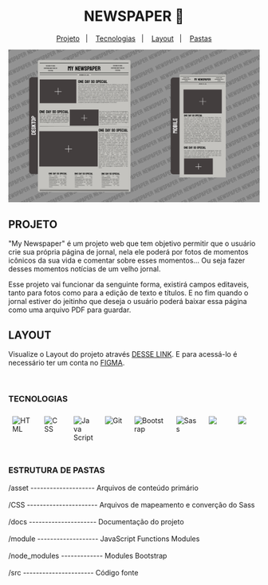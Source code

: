 
<h1 align="center"> NEWSPAPER 📰</h1>


<p align="center">
  <a href="#projeto ">Projeto</a>&nbsp;&nbsp;&nbsp;|&nbsp;&nbsp;&nbsp;
  <a href="#tecnologias">Tecnologias</a>&nbsp;&nbsp;&nbsp;|&nbsp;&nbsp;&nbsp;
  <a href="#layout">Layout</a>&nbsp;&nbsp;&nbsp;|&nbsp;&nbsp;&nbsp;
  <a href="#estrutura-de-pastas">Pastas</a>

  
</p>
<img src="../asset/img/LAYOUTS.png">


## PROJETO
"My Newspaper" é um projeto web que tem objetivo permitir que o usuário crie sua própria página de jornal, nela ele poderá por fotos de momentos icônicos da sua vida e comentar sobre esses momentos... Ou seja fazer desses momentos notícias de um velho jornal.

Esse projeto vai funcionar da senguinte forma, existirá campos editaveis, tanto para fotos como para a edição de texto e títulos. E no fim quando o jornal estiver do jeitinho que deseja o usuário poderá baixar essa página como uma arquivo PDF para guardar.

## LAYOUT


Visualize o Layout do projeto através [DESSE LINK](https://www.figma.com/design/AgSpkOwBb7mrpJM3hIM3Do/My-Newspaper?node-id=4-4&t=qNIk3VV5QUAbMSC1-1). E para acessá-lo é necessário ter um conta no [FIGMA](https://figma.com).

<br>

### TECNOLOGIAS 
<div style="display:flex; gap:8px;">
   <img style="width:50px; margin:8px;" src="https://cdn-icons-png.flaticon.com/128/732/732212.png" alt="HTML">

   <img style="width:50px; margin:8px;" src="https://cdn-icons-png.flaticon.com/128/732/732190.png" alt="CSS">

   <img style="width:50px; margin:8px;" src="https://logospng.org/download/javascript/logo-javascript-1024.png" alt="Java Script">
  
   <img style="width:50px; margin:8px;" src="https://git-scm.com/images/logos/downloads/Git-Icon-1788C.png" alt="Git">

   <img style="width:60px; margin:8px;" src="https://upload.wikimedia.org/wikipedia/commons/thumb/b/b2/Bootstrap_logo.svg/800px-Bootstrap_logo.svg.png" alt="Bootstrap">

   <img style="width:60px; margin:8px;" src="https://upload.wikimedia.org/wikipedia/commons/thumb/9/96/Sass_Logo_Color.svg/640px-Sass_Logo_Color.svg.png" alt="Sass">

   <img style="width:50px; margin:8px;" src="https://4.bp.blogspot.com/-LiJZ5I8E7K8/XIe_GeI5glI/AAAAAAAAIuw/4Awu8j8r0P8TKBXzyxyslHEfplOlK9-6QCK4BGAYYCw/s1600/icon%2Bfigma%2Bvector.png">

   <img style="width:50px; margin:8px;" src="https://cdn.iconscout.com/icon/free/png-256/free-node-js-3628954-3030179.png?f=webp&w=256">
</div>

<br>

### ESTRUTURA DE PASTAS

<div style="display:flex; flex-direction:column;">
  <span>/asset -------------------- Arquivos de conteúdo primário</span> <br>
  <span>/CSS ---------------------- Arquivos de mapeamento e converção do Sass </span> <br>
  <span>/docs --------------------- Documentação do projeto</span> <br>
  <span>/module ------------------- JavaScript Functions Modules</span> <br>
  <span>/node_modules ------------- Modules Bootstrap</span> <br>
  <span>/src ---------------------- Código fonte </span> <br>
</div>